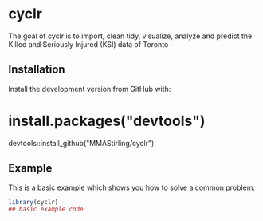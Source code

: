 
# cyclr

<!-- badges: start -->
<!-- badges: end -->

The goal of cyclr is to import, clean tidy, visualize, analyze and predict the Killed and Seriously Injured (KSI) data of Toronto

## Installation

Install the development version from GitHub with:

# install.packages("devtools")
devtools::install_github("MMAStirling/cyclr")

## Example

This is a basic example which shows you how to solve a common problem:

``` r
library(cyclr)
## basic example code
```

